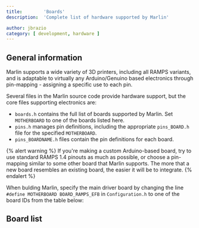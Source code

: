 ```yaml
---
title:        'Boards'
description:  'Complete list of hardware supported by Marlin'

author: jbrazio
category: [ development, hardware ]
---
```


## General information
Marlin supports a wide variety of 3D printers, including all RAMPS variants, and is adaptable to virtually any Arduino/Genuino based electronics through pin-mapping - assigning a specific use to each pin.

Several files in the Marlin source code provide hardware support, but the core files supporting electronics are:

- `boards.h` contains the full list of boards supported by Marlin. Set `MOTHERBOARD` to one of the boards listed here.
- `pins.h` manages pin definitions, including the appropriate `pins_BOARD.h` file for the specified `MOTHERBOARD`.
- `pins_BOARDNAME.h` files contain the pin definitions for each board.

{% alert warning %}
If you're making a custom Arduino-based board, try to use standard RAMPS 1.4 pinouts as much as possible, or choose a pin-mapping similar to some other board that Marlin supports. The more that a new board resembles an existing board, the easier it will be to integrate.
{% endalert %}

When bulding Marlin, specify the main driver board by changing the line `#define MOTHERBOARD BOARD_RAMPS_EFB` in `Configuration.h` to one of the board IDs from the table below:

## Board list

<table id="board_list" class="table table-condensed table-striped"></table>
<script type="text/javascript">
  head.ready("sheetrock.min.js", function() {
    $('#board_list').sheetrock({
      url: "https://docs.google.com/spreadsheets/d/" +
        "1K4e1GaA4xuNfUGyIw57vxPGuUzQSv5wktTQBHdCVCKU#gid=525308416",
    });
  });
</script>
